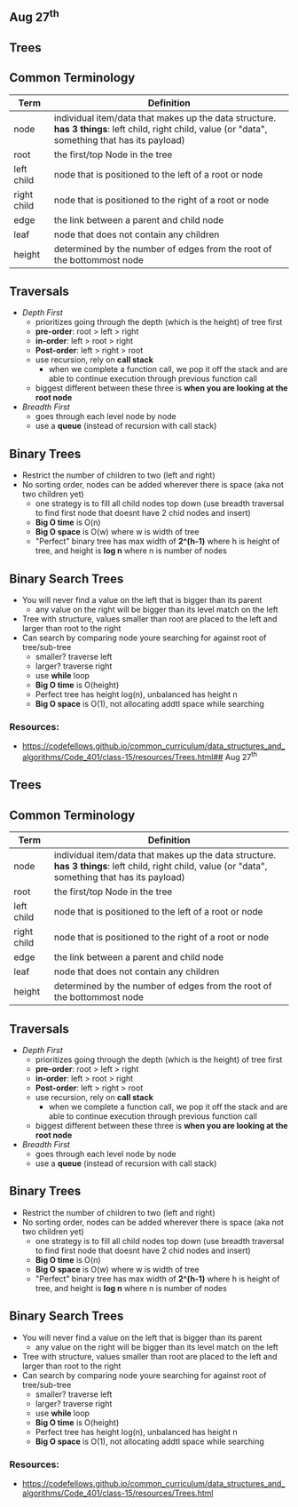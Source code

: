 ## Aug 27<sup>th</sup>
## Trees

## Common Terminology

|    **Term**    | **Definition**  |
| -------------- | ----------- |
| node           | individual item/data that makes up the data structure. **has 3 things**: left child, right child, value (or "data", something that has its payload) |
| root           | the first/top Node in the tree |
| left child     | node that is positioned to the left of a root or node  |
| right child    | node that is positioned to the right of a root or node |
| edge           | the link between a parent and child node |
| leaf           | node that does not contain any children |
| height         | determined by the number of edges from the root of the bottommost node |

## Traversals
- *Depth First*
  - prioritizes going through the depth (which is the height) of tree first
  - **pre-order**: root > left > right
  - **in-order**: left > root > right
  - **Post-order**: left > right > root
  - use recursion, rely on **call stack**
    - when we complete a function call, we pop it off the stack and are able to continue execution through previous function call
  - biggest different between these three is **when you are looking at the root node**
- *Breadth First*
  - goes through each level node by node
  - use a **queue** (instead of recursion with call stack)

## Binary Trees
- Restrict the number of children to two (left and right)
- No sorting order, nodes can be added wherever there is space (aka not two children yet)
  - one strategy is to fill all child nodes top down (use breadth traversal to find first node that doesnt have 2 chid nodes and insert)
  - **Big O time** is O(n)
  - **Big O space** is O(w) where w is width of tree
  - "Perfect" binary tree has max width of **2^(h-1)** where h is height of tree, and height is **log n** where n is number of nodes

## Binary Search Trees
- You will never find a value on the left that is bigger than its parent
  - any value on the right will be bigger than its level match on the left
- Tree with structure, values smaller than root are placed to the left and larger than root to the right
- Can search by comparing node youre searching for against root of tree/sub-tree
  - smaller? traverse left
  - larger? traverse right
  - use **while** loop
  - **Big O time** is O(height)
  - Perfect tree has height log(n), unbalanced has height n
  - **Big O space** is O(1), not allocating addtl space while searching

### Resources:
- https://codefellows.github.io/common_curriculum/data_structures_and_algorithms/Code_401/class-15/resources/Trees.html## Aug 27<sup>th</sup>
## Trees

## Common Terminology

|    **Term**    | **Definition**  |
| -------------- | ----------- |
| node           | individual item/data that makes up the data structure. **has 3 things**: left child, right child, value (or "data", something that has its payload) |
| root           | the first/top Node in the tree |
| left child     | node that is positioned to the left of a root or node  |
| right child    | node that is positioned to the right of a root or node |
| edge           | the link between a parent and child node |
| leaf           | node that does not contain any children |
| height         | determined by the number of edges from the root of the bottommost node |

## Traversals
- *Depth First*
  - prioritizes going through the depth (which is the height) of tree first
  - **pre-order**: root > left > right
  - **in-order**: left > root > right
  - **Post-order**: left > right > root
  - use recursion, rely on **call stack**
    - when we complete a function call, we pop it off the stack and are able to continue execution through previous function call
  - biggest different between these three is **when you are looking at the root node**
- *Breadth First*
  - goes through each level node by node
  - use a **queue** (instead of recursion with call stack)

## Binary Trees
- Restrict the number of children to two (left and right)
- No sorting order, nodes can be added wherever there is space (aka not two children yet)
  - one strategy is to fill all child nodes top down (use breadth traversal to find first node that doesnt have 2 chid nodes and insert)
  - **Big O time** is O(n)
  - **Big O space** is O(w) where w is width of tree
  - "Perfect" binary tree has max width of **2^(h-1)** where h is height of tree, and height is **log n** where n is number of nodes

## Binary Search Trees
- You will never find a value on the left that is bigger than its parent
  - any value on the right will be bigger than its level match on the left
- Tree with structure, values smaller than root are placed to the left and larger than root to the right
- Can search by comparing node youre searching for against root of tree/sub-tree
  - smaller? traverse left
  - larger? traverse right
  - use **while** loop
  - **Big O time** is O(height)
  - Perfect tree has height log(n), unbalanced has height n
  - **Big O space** is O(1), not allocating addtl space while searching

### Resources:
- https://codefellows.github.io/common_curriculum/data_structures_and_algorithms/Code_401/class-15/resources/Trees.html